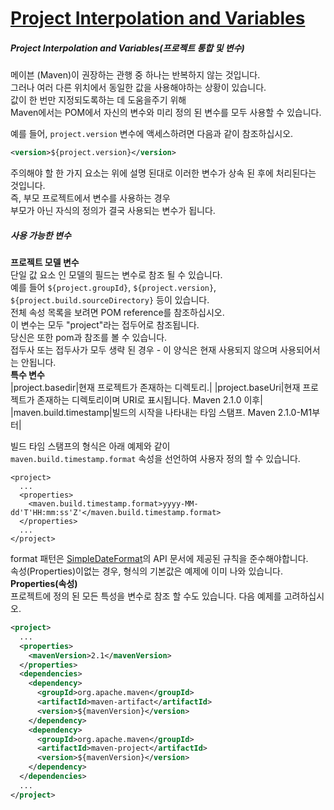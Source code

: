 # [Project Interpolation and Variables](https://maven.apache.org/guides/introduction/introduction-to-the-pom.html#Project_Interpolation)
##### Project Interpolation and Variables(프로젝트 통합 및 변수)
메이븐 (Maven)이 권장하는 관행 중 하나는 반복하지 않는 것입니다.  
그러나 여러 다른 위치에서 동일한 값을 사용해야하는 상황이 있습니다.  
값이 한 번만 지정되도록하는 데 도움을주기 위해  
Maven에서는 POM에서 자신의 변수와 미리 정의 된 변수를 모두 사용할 수 있습니다.  

예를 들어, `project.version` 변수에 액세스하려면 다음과 같이 참조하십시오.  
~~~xml
<version>${project.version}</version>
~~~
주의해야 할 한 가지 요소는 위에 설명 된대로 이러한 변수가 상속 된 후에 처리된다는 것입니다.  
즉, 부모 프로젝트에서 변수를 사용하는 경우  
부모가 아닌 자식의 정의가 결국 사용되는 변수가 됩니다.  

##### 사용 가능한 변수
**프로젝트 모델 변수**  
단일 값 요소 인 모델의 필드는 변수로 참조 될 수 있습니다.  
예를 들어 `${project.groupId}`, `${project.version}`, `${project.build.sourceDirectory}` 등이 있습니다.  
전체 속성 목록을 보려면 POM reference를 참조하십시오.  
이 변수는 모두 "project"라는 접두어로 참조됩니다.  
당신은 또한 pom과 참조를 볼 수 있습니다.  
접두사 또는 접두사가 모두 생략 된 경우 - 이 양식은 현재 사용되지 않으며 사용되어서는 안됩니다.  
**특수 변수**  
|project.basedir|현재 프로젝트가 존재하는 디렉토리.|
|project.baseUri|현재 프로젝트가 존재하는 디렉토리이며 URI로 표시됩니다. Maven 2.1.0 이후|
|maven.build.timestamp|빌드의 시작을 나타내는 타임 스탬프. Maven 2.1.0-M1부터|

빌드 타임 스탬프의 형식은 아래 예제와 같이  
`maven.build.timestamp.format` 속성을 선언하여 사용자 정의 할 수 있습니다.  
~~~
<project>
  ...
  <properties>
    <maven.build.timestamp.format>yyyy-MM-dd'T'HH:mm:ss'Z'</maven.build.timestamp.format>
  </properties>
  ...
</project>
~~~
format 패턴은 [SimpleDateFormat](http://java.sun.com/javase/6/docs/api/java/text/SimpleDateFormat.html)의 API 문서에 제공된 규칙을 준수해야합니다.  
속성(Properties)이없는 경우, 형식의 기본값은 예제에 이미 나와 있습니다.  
**Properties(속성)**  
프로젝트에 정의 된 모든 특성을 변수로 참조 할 수도 있습니다. 다음 예제를 고려하십시오.  
~~~xml
<project>
  ...
  <properties>
    <mavenVersion>2.1</mavenVersion>
  </properties>
  <dependencies>
    <dependency>
      <groupId>org.apache.maven</groupId>
      <artifactId>maven-artifact</artifactId>
      <version>${mavenVersion}</version>
    </dependency>
    <dependency>
      <groupId>org.apache.maven</groupId>
      <artifactId>maven-project</artifactId>
      <version>${mavenVersion}</version>
    </dependency>
  </dependencies>
  ...
</project>
~~~





